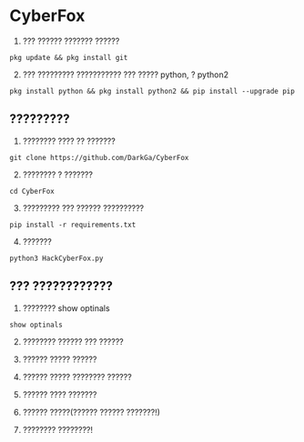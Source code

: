 # CyberFox
1. ??? ?????? ??????? ??????
```
pkg update && pkg install git
```
2. ??? ????????? ??????????? ??? ????? python, ? python2
```
pkg install python && pkg install python2 && pip install --upgrade pip
```
## ?????????
1. ???????? ???? ?? ???????
```
git clone https://github.com/DarkGa/CyberFox
```
2. ???????? ? ???????
```
cd CyberFox
```
3. ????????? ??? ?????? ??????????
```
pip install -r requirements.txt
```
4. ???????
```
python3 HackCyberFox.py
```
## ??? ????????????
1. ???????? show optinals
```
show optinals
```
2. ???????? ?????? ??? ??????

3. ?????? ????? ??????

4. ?????? ????? ???????? ??????

5. ?????? ???? ???????

6. ?????? ?????(?????? ?????? ???????!)

7. ???????? ????????!
